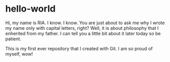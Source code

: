 # hello-world

Hi, my name is RIA.
I know. I know. You are just about to ask me why I wrote my name only with capital letters, right?
Well, it is about philosophy that I enherited from my father.
I can tell you a little bit about it later today so be patient.

This is my first ever repository that I created with Git.
I am so proud of myself, wow!
